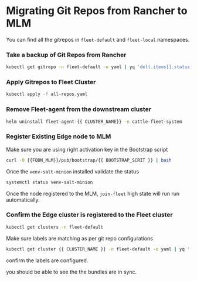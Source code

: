 # Migrating Git Repos from Rancher to MLM

You can find all the gitrepos in `fleet-default` and `fleet-local` namespaces.

### Take a backup of Git Repos from Rancher

```bash
kubectl get gitrepo -n fleet-default -o yaml | yq 'del(.items[].status)' > all-repos.yaml
```

### Apply Gitrepos to Fleet Cluster

```bash
kubectl apply -f all-repos.yaml

```

### Remove Fleet-agent from the downstream cluster

```bash
helm uninstall fleet-agent-{{ CLUSTER_NAME}} -n cattle-fleet-system
```


### Register Existing Edge node to MLM

Make sure you are using right activation key in the Bootstrap script

```bash
curl -O {{FQDN_MLM}}/pub/bootstrap/{{ BOOTSTRAP_SCRIT }} | bash
```

Once the `venv-salt-minion` installed validate the status

```bash
systemctl status venv-salt-minion
```

Once the node registered to the MLM, `join-fleet` high state will run run automatically.

### Confirm the Edge cluster is registered to the Fleet cluster

```bash
kubectl get clusters -n fleet-default
````

Make sure labels are matching as per git repo configurations

```bash
kubectl get cluster {{ CLUSTER_NAME }} -n fleet-default -o yaml | yq '.metadata.labels'

```
confirm the labels are configured.

you should be able to see the the bundles are in sync.
